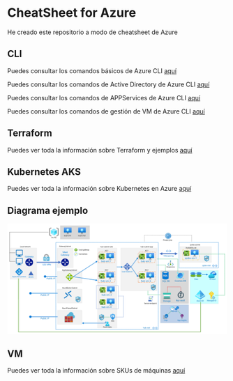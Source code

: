 # CheatSheet for Azure

He creado este repositorio a modo de cheatsheet de Azure

## CLI

Puedes consultar los comandos básicos de Azure CLI [aquí](CLI/CLIBasics.MD)

Puedes consultar los comandos de Active Directory de Azure CLI [aquí](CLI/CLIActiveDirectory.MD)

Puedes consultar los comandos de APPServices de Azure CLI [aquí](CLI/CLIAppServices.MD)

Puedes consultar los comandos de gestión de VM de Azure CLI [aquí](CLI/CLIVM.MD)

## Terraform

Puedes ver toda la información sobre Terraform y ejemplos [aquí](Terraform/Terraform.md)

## Kubernetes AKS

Puedes ver toda la información sobre Kubernetes en Azure [aquí](Kubernetes/Kubernetes.md)

## Diagrama ejemplo

![Diagrama ejemplo Azure](https://github.com/atxpaul/AzureCheatSheet/blob/main/assets/reference-diagram.png?raw=true)

## VM

Puedes ver toda la información sobre SKUs de máquinas [aquí](VM/VMSeries.MD)
